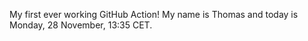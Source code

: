 My first ever working GitHub Action!
My name is Thomas and today is Monday, 28 November, 13:35 CET. 
